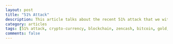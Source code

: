 ```yaml
---
layout: post
title: "51% Attack"
description: This article talks about the recent 51% attack that we witnessed in the crypto
category: articles
tags: [51% attack, crypto-currency, blockchain, zencash, bitcoin, gold, BTG]
comments: false
---
```

